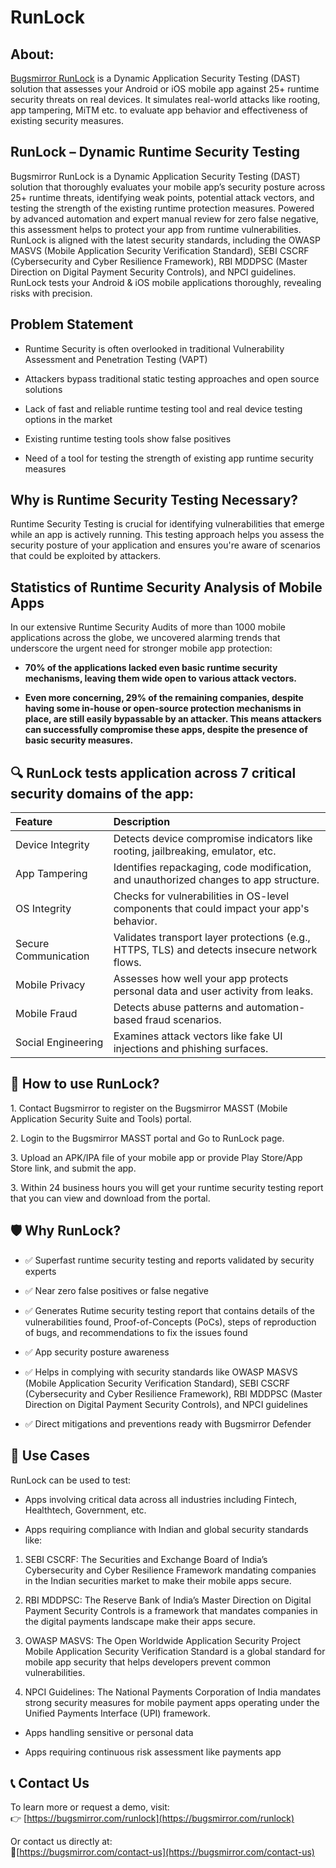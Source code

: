 # **RunLock**

## **About:** 

[Bugsmirror RunLock](https://bugsmirror.com/runlock) is a Dynamic Application Security Testing (DAST) solution that assesses your Android or iOS mobile app against 25+ runtime security threats on real devices. It simulates real-world attacks like rooting, app tampering, MiTM etc. to evaluate app behavior and effectiveness of existing security measures.

## **RunLock – Dynamic Runtime Security Testing**

Bugsmirror RunLock is a Dynamic Application Security Testing (DAST) solution that thoroughly evaluates your mobile app’s security posture across 25+ runtime threats, identifying weak points, potential attack vectors, and testing the strength of the existing runtime protection measures. Powered by advanced automation and expert manual review for zero false negative, this assessment helps to protect your app from runtime vulnerabilities. RunLock is aligned with the latest security standards, including the OWASP MASVS (Mobile Application Security Verification Standard), SEBI CSCRF (Cybersecurity and Cyber Resilience Framework), RBI MDDPSC (Master Direction on Digital Payment Security Controls), and NPCI guidelines. RunLock tests your Android & iOS mobile applications thoroughly, revealing risks with precision.

## **Problem Statement**

* Runtime Security is often overlooked in traditional Vulnerability Assessment and Penetration Testing (VAPT)

* Attackers bypass traditional static testing approaches and open source solutions

* Lack of fast and reliable runtime testing tool and real device testing options in the market

* Existing runtime testing tools show false positives

* Need of a tool for testing the strength of existing app runtime security measures

## **Why is Runtime Security Testing Necessary?**

Runtime Security Testing is crucial for identifying vulnerabilities that emerge while an app is actively running. This testing approach helps you assess the security posture of your application and ensures you're aware of scenarios that could be exploited by attackers.

## **Statistics of Runtime Security Analysis of Mobile Apps**

In our extensive Runtime Security Audits of more than 1000 mobile applications across the globe, we uncovered alarming trends that underscore the urgent need for stronger mobile app protection:

* **70% of the applications lacked even basic runtime security mechanisms, leaving them wide open to various attack vectors.**

* **Even more concerning, 29% of the remaining companies, despite having some in-house or open-source protection mechanisms in place, are still easily bypassable by an attacker. This means attackers can successfully compromise these apps, despite the presence of basic security measures.**

## **🔍 RunLock tests application across 7 critical security domains of the app:**

| Feature | Description |
| :---- | :---- |
| Device Integrity | Detects device compromise indicators like rooting, jailbreaking, emulator, etc. |
| App Tampering | Identifies repackaging, code modification, and unauthorized changes to app structure. |
| OS Integrity | Checks for vulnerabilities in OS-level components that could impact your app's behavior. |
| Secure Communication | Validates transport layer protections (e.g., HTTPS, TLS) and detects insecure network flows. |
| Mobile Privacy | Assesses how well your app protects personal data and user activity from leaks. |
| Mobile Fraud | Detects abuse patterns and automation-based fraud scenarios. |
| Social Engineering | Examines attack vectors like fake UI injections and phishing surfaces. |

## **🧠 How to use RunLock?**

1\. Contact Bugsmirror to register on the Bugsmirror MASST (Mobile Application Security Suite and Tools) portal.

2\. Login to the Bugsmirror MASST portal and Go to RunLock page.

3\. Upload an APK/IPA file of your mobile app or provide Play Store/App Store link, and submit the app.

3\. Within 24 business hours you will get your runtime security testing report that you can view and download from the portal.

## **🛡️ Why RunLock?**

* ✅ Superfast runtime security testing and reports validated by security experts

* ✅ Near zero false positives or false negative

* ✅ Generates Rutime security testing report that contains details of the vulnerabilities found, Proof-of-Concepts (PoCs), steps of reproduction of bugs, and recommendations to fix the issues found

* ✅ App security posture awareness

* ✅ Helps in complying with security standards like OWASP MASVS (Mobile Application Security Verification Standard), SEBI CSCRF (Cybersecurity and Cyber Resilience Framework), RBI MDDPSC (Master Direction on Digital Payment Security Controls), and NPCI guidelines

* ✅ Direct mitigations and preventions ready with Bugsmirror Defender

## **🧪 Use Cases**

RunLock can be used to test:

* Apps involving critical data across all industries including Fintech, Healthtech, Government, etc.

* Apps requiring compliance with Indian and global security standards like:

1. SEBI CSCRF: The Securities and Exchange Board of India’s Cybersecurity and Cyber Resilience Framework mandating companies in the Indian securities market to make their mobile apps secure.

2. RBI MDDPSC: The Reserve Bank of India’s Master Direction on Digital Payment Security Controls is a framework that mandates companies in the digital payments landscape make their apps secure.

3. OWASP MASVS: The Open Worldwide Application Security Project Mobile Application Security Verification Standard is a global standard for mobile app security that helps developers prevent common vulnerabilities.

4. NPCI Guidelines: The National Payments Corporation of India mandates strong security measures for mobile payment apps operating under the Unified Payments Interface (UPI) framework.

* Apps handling sensitive or personal data

* Apps requiring continuous risk assessment like payments app

## **📞 Contact Us**

To learn more or request a demo, visit:  
👉 [https://bugsmirror.com/runlock](https://bugsmirror.com/runlock)

Or contact us directly at:  
📩[https://bugsmirror.com/contact-us](https://bugsmirror.com/contact-us)

